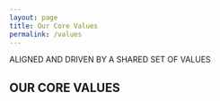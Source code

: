 ```yaml
---
layout: page
title: Our Core Values
permalink: /values
---
```


ALIGNED AND DRIVEN BY A SHARED SET OF VALUES

## OUR CORE VALUES